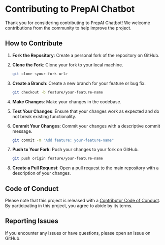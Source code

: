 # Contributing to PrepAI Chatbot

Thank you for considering contributing to PrepAI Chatbot! We welcome contributions from the community to help improve the project.

## How to Contribute

1. **Fork the Repository**: Create a personal fork of the repository on GitHub.

2. **Clone the Fork**: Clone your fork to your local machine.
   ```bash
   git clone <your-fork-url>
   ```

3. **Create a Branch**: Create a new branch for your feature or bug fix.
   ```bash
   git checkout -b feature/your-feature-name
   ```

4. **Make Changes**: Make your changes in the codebase.

5. **Test Your Changes**: Ensure that your changes work as expected and do not break existing functionality.

6. **Commit Your Changes**: Commit your changes with a descriptive commit message.
   ```bash
   git commit -m "Add feature: your-feature-name"
   ```

7. **Push to Your Fork**: Push your changes to your fork on GitHub.
   ```bash
   git push origin feature/your-feature-name
   ```

8. **Create a Pull Request**: Open a pull request to the main repository with a description of your changes.

## Code of Conduct

Please note that this project is released with a [Contributor Code of Conduct](CODE_OF_CONDUCT.md). By participating in this project, you agree to abide by its terms.

## Reporting Issues

If you encounter any issues or have questions, please open an issue on GitHub. 